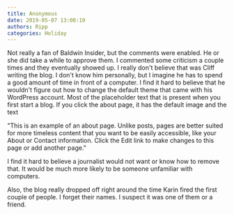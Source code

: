 ```yaml
---
title: Anonymous
date: 2019-05-07 13:08:19
authors: Ripp
categories: Holiday
---
```


 Not really a fan of Baldwin Insider, but the comments were enabled. He or she did take a while to approve them.  I commented some criticism a couple times and they eventually showed up.  I really don't believe that was Cliff writing the blog. I don't know him personally, but I imagine he has to spend a good amount of time in front of a computer.  I find it hard to believe that he wouldn't figure out how to change the default theme that came with his WordPress account.  Most of the placeholder text that is present when you first start a blog.  If you click the about page, it has the default image and the text 

"This is an example of an about page. Unlike posts, pages are better suited for more timeless content that you want to be easily accessible, like your About or Contact information. Click the Edit link to make changes to this page or add another page."

I find it hard to believe a journalist would not want or know how to remove that.  It would be much more likely to be someone unfamiliar with computers.

Also, the blog really dropped off right around the time Karin fired the first couple of people.  I forget their names.  I suspect it was one of them or a friend.